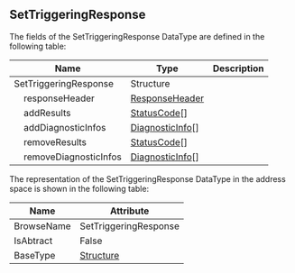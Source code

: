 <!-- datatype -->
## SetTriggeringResponse
<!-- end of description -->
The fields of the SetTriggeringResponse DataType are defined in the following table:  

|Name|Type|Description|
|---|---|---|
|SetTriggeringResponse|Structure||
|&nbsp;&nbsp;&nbsp;&nbsp;responseHeader|[ResponseHeader](../../../Part4/Services/ResponseHeader/readme.md)||
|&nbsp;&nbsp;&nbsp;&nbsp;addResults|[StatusCode](../../../Part4/DataTypes/StatusCode/readme.md)[]||
|&nbsp;&nbsp;&nbsp;&nbsp;addDiagnosticInfos|[DiagnosticInfo](../../../Part4/DataTypes/DiagnosticInfo/readme.md)[]||
|&nbsp;&nbsp;&nbsp;&nbsp;removeResults|[StatusCode](../../../Part4/DataTypes/StatusCode/readme.md)[]||
|&nbsp;&nbsp;&nbsp;&nbsp;removeDiagnosticInfos|[DiagnosticInfo](../../../Part4/DataTypes/DiagnosticInfo/readme.md)[]||

The representation of the SetTriggeringResponse DataType in the address space is shown in the following table:  

|Name|Attribute|
|---|---|
|BrowseName|SetTriggeringResponse|
|IsAbtract|False|
|BaseType|[Structure](../../../Part3/DataTypes/Structure/readme.md)|

